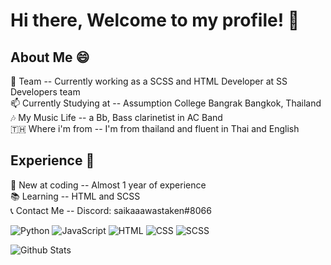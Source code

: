 # Hi there, Welcome to my profile! 👋 </br>
## About Me 😄 </br>
🔭 Team -- Currently working as a SCSS and HTML Developer at SS Developers team </br>
📫 Currently Studying at -- Assumption College Bangrak Bangkok, Thailand </br>
🎶 My Music Life -- a Bb, Bass clarinetist in AC Band </br>
🇹🇭  Where i'm from -- I'm from thailand and fluent in Thai and English
## Experience 💼 </br>
🌱 New at coding -- Almost 1 year of experience </br>
📚 Learning -- HTML and SCSS </br>
📞 Contact Me -- Discord: saikaaawastaken#8066 </br>


![Python](https://img.shields.io/badge/-Python-yellow?style=flat-square&logo=Python) ![JavaScript](https://img.shields.io/badge/-Javascript-white?style=flat-square&logo=Javascript) ![HTML](https://img.shields.io/badge/-HTML-orange?style=flat-square&logo=html5) ![CSS](https://img.shields.io/badge/-CSS-blue?style=flat-square&logo=css3) ![SCSS](https://img.shields.io/badge/-SCSS-pink?style=flat-square&logo=sass)

![Github Stats](https://github-readme-stats.vercel.app/api?username=jiraties&show_icons=true&theme=radical)
<!--
**Jiraties/Jiraties** is a ✨ _special_ ✨ repository because its `README.md` (this file) appears on your GitHub profile.

Here are some ideas to get you started:

- 🔭 I’m currently working on ...
- 🌱 I’m currently learning ...
- 👯 I’m looking to collaborate on ...
- 🤔 I’m looking for help with ...
- 💬 Ask me about ...
- 📫 How to reach me: ...
- 😄 Pronouns: ...
- ⚡ Fun fact: ...
-->
